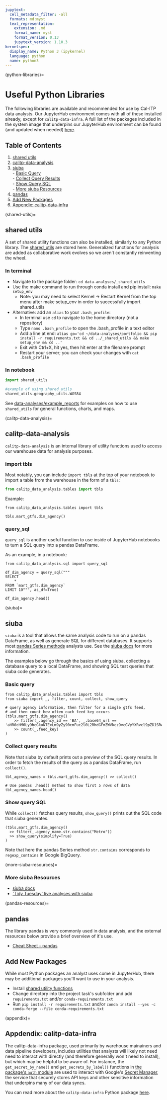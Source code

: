 ```yaml
---
jupytext:
  cell_metadata_filter: -all
  formats: md:myst
  text_representation:
    extension: .md
    format_name: myst
    format_version: 0.13
    jupytext_version: 1.10.3
kernelspec:
  display_name: Python 3 (ipykernel)
  language: python
  name: python3
---
```

(python-libraries)=

# Useful Python Libraries

The following libraries are available and recommended for use by Cal-ITP data analysts. Our JupyterHub environment comes with all of these installed already, except for `calitp-data-infra`. A full list of the packages included in the system image that underpins our JupyterHub environment can be found (and updated when needed) [here](https://github.com/cal-itp/data-infra/blob/main/images/jupyter-singleuser/pyproject.toml).

## Table of Contents

1. [shared utils](#shared-utils)
2. [calitp-data-analysis](#calitp-data-analysis)
3. [siuba](#siuba)
<br> - [Basic Query](#basic-query)
<br> - [Collect Query Results](#collect-query-results)
<br> - [Show Query SQL](#show-query-sql)
<br> - [More siuba Resources](more-siuba-resources)
4. [pandas](pandas-resources)
5. [Add New Packages](#add-new-packages)
6. [Appendix: calitp-data-infra](appendix)

(shared-utils)=

## shared utils

A set of shared utility functions can also be installed, similarly to any Python library. The [shared_utils](https://github.com/cal-itp/data-analyses/shared_utils) are stored here. Generalized functions for analysis are added as collaborative work evolves so we aren't constantly reinventing the wheel.

### In terminal

* Navigate to the package folder: `cd data-analyses/_shared_utils`
* Use the make command to run through conda install and pip install: `make setup_env`
    * Note: you may need to select Kernel -> Restart Kernel from the top menu after make setup_env in order to successfully import shared_utils
* Alternative: add an `alias` to your `.bash_profile`:
    * In terminal use `cd` to navigate to the home directory (not a repository)
    * Type `nano .bash_profile` to open the .bash_profile in a text editor
    * Add a line at end: `alias go='cd ~/data-analyses/portfolio && pip install -r requirements.txt && cd ../_shared_utils && make setup_env && cd ..'`
    * Exit with Ctrl+X, hit yes, then hit enter at the filename prompt
    * Restart your server; you can check your changes with `cat .bash_profile`

### In notebook

```python
import shared_utils

#example of using shared_utils
shared_utils.geography_utils.WGS84
```

See [data-analyses/example_reports](https://github.com/cal-itp/data-analyses/tree/main/example_report) for examples on how to use `shared_utils` for general functions, charts, and maps.

(calitp-data-analysis)=

## calitp-data-analysis

`calitp-data-analysis` is an internal library of utility functions used to access our warehouse data for analysis purposes.

### import tbls

Most notably, you can include `import tbls` at the top of your notebook to import a table from the warehouse in the form of a `tbls`:

```python
from calitp_data_analysis.tables import tbls
```

Example:

```{code-cell}
from calitp_data_analysis.tables import tbls

tbls.mart_gtfs.dim_agency()
```

### query_sql

`query_sql` is another useful function to use inside of JupyterHub notebooks to turn a SQL query into a pandas DataFrame.

As an example, in a notebook:

```{code-cell}
from calitp_data_analysis.sql import query_sql
```

```{code-cell}
df_dim_agency = query_sql("""
SELECT
    *
FROM `mart_gtfs.dim_agency`
LIMIT 10""", as_df=True)
```

```{code-cell}
df_dim_agency.head()
```

(siuba)=

## siuba

`siuba` is a tool that allows the same analysis code to run on a pandas DataFrame,
as well as generate SQL for different databases.
It supports most [pandas Series methods](https://pandas.pydata.org/pandas-docs/stable/reference/series.html) analysts use. See the [siuba docs](https://siuba.readthedocs.io) for more information.

The examples below go through the basics of using siuba, collecting a database query to a local DataFrame,
and showing SQL test queries that siuba code generates.

### Basic query

```{code-cell}
from calitp_data_analysis.tables import tbls
from siuba import _, filter, count, collect, show_query

# query agency information, then filter for a single gtfs feed,
# and then count how often each feed key occurs
(tbls.mart_gtfs.dim_agency()
    >> filter(_.agency_id == 'BA', _.base64_url == 'aHR0cHM6Ly9hcGkuNTExLm9yZy90cmFuc2l0L2RhdGFmZWVkcz9vcGVyYXRvcl9pZD1SRw==')
    >> count(_.feed_key)
)
```

### Collect query results

Note that siuba by default prints out a preview of the SQL query results.
In order to fetch the results of the query as a pandas DataFrame, run `collect()`.

```{code-cell}
tbl_agency_names = tbls.mart_gtfs.dim_agency() >> collect()

# Use pandas .head() method to show first 5 rows of data
tbl_agency_names.head()

```

### Show query SQL

While `collect()` fetches query results, `show_query()` prints out the SQL code that siuba generates.

```{code-cell}
(tbls.mart_gtfs.dim_agency()
  >> filter(_.agency_name.str.contains("Metro"))
  >> show_query(simplify=True)
)

```

Note that here the pandas Series method `str.contains` corresponds to `regexp_contains` in Google BigQuery.

(more-siuba-resources)=

### More siuba Resources

* [siuba docs](https://siuba.readthedocs.io)
* ['Tidy Tuesday' live analyses with siuba](https://www.youtube.com/playlist?list=PLiQdjX20rXMHc43KqsdIowHI3ouFnP_Sf)

(pandas-resources)=

## pandas

The library pandas is very commonly used in data analysis, and the external resources below provide a brief overview of it's use.

* [Cheat Sheet - pandas](https://pandas.pydata.org/Pandas_Cheat_Sheet.pdf)

## Add New Packages

While most Python packages an analyst uses come in JupyterHub, there may be additional packages you'll want to use in your analysis.

* Install [shared utility functions](#shared-utils)
* Change directory into the project task's subfolder and add `requirements.txt` and/or `conda-requirements.txt`
* Run `pip install -r requirements.txt` and/or `conda install --yes -c conda-forge --file conda-requirements.txt`

(appendix)=

## Appdendix: calitp-data-infra

The calitp-data-infra package, used primarily by warehouse mainainers and data pipeline developers, includes utilities that analysts will likely not need need to interact with directly (and therefore generally won't need to install), but which may be helpful to be aware of. For instance, the `get_secret_by_name()` and `get_secrets_by_label()` functions in [the package's `auth` module](https://github.com/cal-itp/data-infra/blob/main/packages/calitp-data-infra/calitp_data_infra/auth.py) are used to interact with Google's [Secret Manager](https://console.cloud.google.com/security/secret-manager), the service that securely stores API keys and other sensitive information that underpins many of our data syncs.

You can read more about the `calitp-data-infra` Python package [here](https://github.com/cal-itp/data-infra/tree/main/packages/calitp-data-infra#readme).
